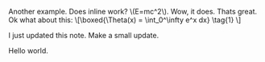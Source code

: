 Another example. Does inline work? \\(E=mc^2\\). Wow, it does. Thats great. Ok what about this: \\[\boxed{\Theta(x) = \int_0^\infty e^x dx} \tag{1} \\]

I just updated this note. Make a small update.

Hello world. 